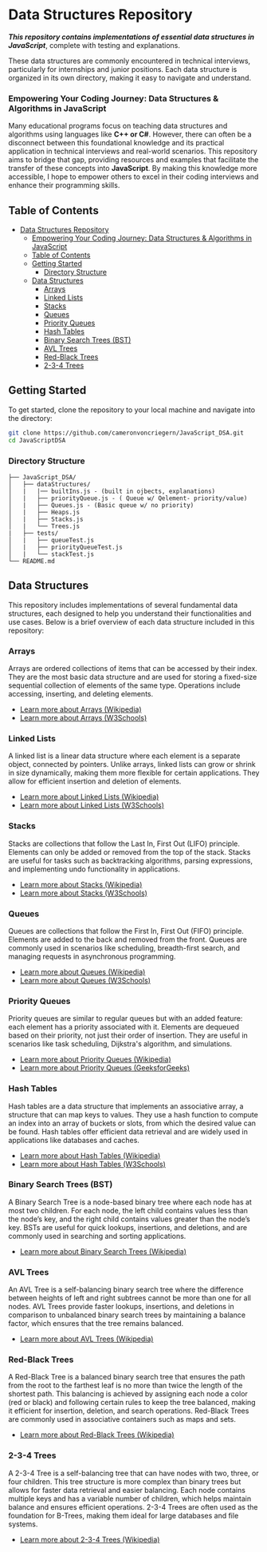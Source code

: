 # Data Structures Repository

_**This repository contains implementations of essential data structures in JavaScript**_, complete with testing and explanations. 

These data structures are commonly encountered in technical interviews, particularly for internships and junior positions. Each data structure is organized in its own directory, making it easy to navigate and understand.

### Empowering Your Coding Journey: Data Structures & Algorithms in JavaScript

Many educational programs focus on teaching data structures and algorithms using languages like **C++ or C#**. However, there can often be a disconnect between this foundational knowledge and its practical application in technical interviews and real-world scenarios. This repository aims to bridge that gap, providing resources and examples that facilitate the transfer of these concepts into **JavaScript**. By making this knowledge more accessible, I hope to empower others to excel in their coding interviews and enhance their programming skills.



## Table of Contents

- [Data Structures Repository](#data-structures-repository)
    - [Empowering Your Coding Journey: Data Structures \& Algorithms in JavaScript](#empowering-your-coding-journey-data-structures--algorithms-in-javascript)
  - [Table of Contents](#table-of-contents)
  - [Getting Started](#getting-started)
    - [Directory Structure](#directory-structure)
  - [Data Structures](#data-structures)
    - [Arrays](#arrays)
    - [Linked Lists](#linked-lists)
    - [Stacks](#stacks)
    - [Queues](#queues)
    - [Priority Queues](#priority-queues)
    - [Hash Tables](#hash-tables)
    - [Binary Search Trees (BST)](#binary-search-trees-bst)
    - [AVL Trees](#avl-trees)
    - [Red-Black Trees](#red-black-trees)
    - [2-3-4 Trees](#2-3-4-trees)


## Getting Started

To get started, clone the repository to your local machine and navigate into the directory:

```bash
git clone https://github.com/cameronvoncriegern/JavaScript_DSA.git
cd JavaScriptDSA
```
### Directory Structure
```
├── JavaScript_DSA/
│   ├── dataStructures/
│   |   |── builtIns.js - (built in ojbects, explanations)
│   |   ├── priorityQueue.js - ( Queue w/ Qelement- priority/value)
│   |   ├── Queues.js - (Basic queue w/ no priority)
│   |   ├── Heaps.js
│   |   ├── Stacks.js
│   |   └── Trees.js
|   ├── tests/
│   |   ├── queueTest.js
│   |   ├── priorityQueueTest.js
│   |   └── stackTest.js
└── README.md
```
## Data Structures

This repository includes implementations of several fundamental data structures, each designed to help you understand their functionalities and use cases. Below is a brief overview of each data structure included in this repository:

### Arrays
Arrays are ordered collections of items that can be accessed by their index. They are the most basic data structure and are used for storing a fixed-size sequential collection of elements of the same type. Operations include accessing, inserting, and deleting elements.
- [Learn more about Arrays (Wikipedia)](https://en.wikipedia.org/wiki/Array_data_structure)
- [Learn more about Arrays (W3Schools)](https://www.w3schools.com/js/js_arrays.asp)

### Linked Lists
A linked list is a linear data structure where each element is a separate object, connected by pointers. Unlike arrays, linked lists can grow or shrink in size dynamically, making them more flexible for certain applications. They allow for efficient insertion and deletion of elements.
- [Learn more about Linked Lists (Wikipedia)](https://en.wikipedia.org/wiki/Linked_list)
- [Learn more about Linked Lists (W3Schools)](https://www.w3schools.com/dsa/dsa_theory_linkedlists.php)

### Stacks
Stacks are collections that follow the Last In, First Out (LIFO) principle. Elements can only be added or removed from the top of the stack. Stacks are useful for tasks such as backtracking algorithms, parsing expressions, and implementing undo functionality in applications.
- [Learn more about Stacks (Wikipedia)](https://en.wikipedia.org/wiki/Stack_(abstract_data_type))
- [Learn more about Stacks (W3Schools)](https://www.w3schools.com/dsa/dsa_data_stacks.php) 

### Queues
Queues are collections that follow the First In, First Out (FIFO) principle. Elements are added to the back and removed from the front. Queues are commonly used in scenarios like scheduling, breadth-first search, and managing requests in asynchronous programming.
- [Learn more about Queues (Wikipedia)](https://en.wikipedia.org/wiki/Queue_(abstract_data_type))
- [Learn more about Queues (W3Schools)](https://www.w3schools.com/dsa/dsa_data_queues.php) 

### Priority Queues
Priority queues are similar to regular queues but with an added feature: each element has a priority associated with it. Elements are dequeued based on their priority, not just their order of insertion. They are useful in scenarios like task scheduling, Dijkstra's algorithm, and simulations.
- [Learn more about Priority Queues (Wikipedia)](https://en.wikipedia.org/wiki/Priority_queue)
- [Learn more about Priority Queues (GeeksforGeeks)](https://www.geeksforgeeks.org/implementation-priority-queue-javascript/) 
### Hash Tables
Hash tables are a data structure that implements an associative array, a structure that can map keys to values. They use a hash function to compute an index into an array of buckets or slots, from which the desired value can be found. Hash tables offer efficient data retrieval and are widely used in applications like databases and caches.
- [Learn more about Hash Tables (Wikipedia)](https://en.wikipedia.org/wiki/Hash_table)
- [Learn more about Hash Tables (W3Schools)](https://www.w3schools.com/dsa/dsa_theory_hashtables.php) 

### Binary Search Trees (BST)
A Binary Search Tree is a node-based binary tree where each node has at most two children. For each node, the left child contains values less than the node’s key, and the right child contains values greater than the node’s key. BSTs are useful for quick lookups, insertions, and deletions, and are commonly used in searching and sorting applications.
- [Learn more about Binary Search Trees (Wikipedia)](https://en.wikipedia.org/wiki/Binary_search_tree)

### AVL Trees
An AVL Tree is a self-balancing binary search tree where the difference between heights of left and right subtrees cannot be more than one for all nodes. AVL Trees provide faster lookups, insertions, and deletions in comparison to unbalanced binary search trees by maintaining a balance factor, which ensures that the tree remains balanced.
- [Learn more about AVL Trees (Wikipedia)](https://en.wikipedia.org/wiki/AVL_tree)

### Red-Black Trees
A Red-Black Tree is a balanced binary search tree that ensures the path from the root to the farthest leaf is no more than twice the length of the shortest path. This balancing is achieved by assigning each node a color (red or black) and following certain rules to keep the tree balanced, making it efficient for insertion, deletion, and search operations. Red-Black Trees are commonly used in associative containers such as maps and sets.
- [Learn more about Red-Black Trees (Wikipedia)](https://en.wikipedia.org/wiki/Red%E2%80%93black_tree)

### 2-3-4 Trees
A 2-3-4 Tree is a self-balancing tree that can have nodes with two, three, or four children. This tree structure is more complex than binary trees but allows for faster data retrieval and easier balancing. Each node contains multiple keys and has a variable number of children, which helps maintain balance and ensures efficient operations. 2-3-4 Trees are often used as the foundation for B-Trees, making them ideal for large databases and file systems.
- [Learn more about 2-3-4 Trees (Wikipedia)](https://en.wikipedia.org/wiki/2%E2%80%933%E2%80%934_tree)
